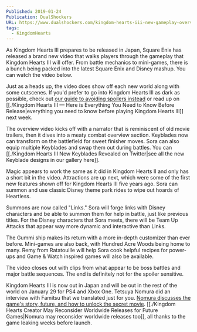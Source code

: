 ```yaml
---
Published: 2019-01-24
Publication: DualShockers
URL: https://www.dualshockers.com/kingdom-hearts-iii-new-gameplay-overview-video/
tags:
  - KingdomHearts
---
```

As Kingdom Hearts III prepares to be released in Japan, Square Enix has released a brand new video that walks players through the gameplay that Kingdom Hearts III will offer. From battle mechanics to mini-games, there is a bunch being packed into the latest Square Enix and Disney mashup. You can watch the video below.

Just as a heads up, the video does show off each new world along with some cutscenes. If you'd prefer to go into Kingdom Hearts III as dark as possible, check out [our guide to avoiding spoilers instead](https://www.dualshockers.com/kingdom-hearts-iii-3-leak-spoiler-block-guide/) or read up on [[./Kingdom Hearts III — Here is Everything You Need to Know Before Release|everything you need to know before playing Kingdom Hearts III]] next week.

The overview video kicks off with a narrator that is reminiscent of old movie trailers, then it dives into a meaty combat overview section. Keyblades now can transform on the battlefield for sweet finisher moves. Sora can also equip multiple Keyblades and swap them out during battles. You can [[./Kingdom Hearts III New Keyblades Revealed on Twitter|see all the new Keyblade designs in our gallery here]].

Magic appears to work the same as it did in Kingdom Hearts II and only has a short bit in the video. Attractions are up next, which were some of the first new features shown off for Kingdom Hearts III five years ago. Sora can summon and use classic Disney theme park rides to wipe out hoards of Heartless.

Summons are now called "Links." Sora will forge links with Disney characters and be able to summon them for help in battle, just like previous titles. For the Disney characters that Sora meets, there will be Team Up Attacks that appear way more dynamic and interactive than Links.

The Gummi ship makes its return with a more in-depth customizer than ever before. Mini-games are also back, with Hundred Acre Woods being home to many. Remy from Ratatouille will help Sora cook helpful recipes for power-ups and Game & Watch inspired games will also be available.

The video closes out with clips from what appear to be boss battles and major battle sequences. The end is definitely not for the spoiler sensitive.

Kingdom Hearts III is now out in Japan and will be out in the rest of the world on January 29 for PS4 and Xbox One. Tetsuya Nomura did an interview with Famitsu that we translated just for you. [Nomura discusses the game's story, future, and how to unlock the secret movie](https://www.dualshockers.com/kingdom-hearts-3-tetsuya-nomura-interview-how-to-unlock-secret-movie-and-more-in-famitsu-interview/). [[./Kingdom Hearts Creator May Reconsider Worldwide Releases for Future Games|Nomura may reconsider worldwide releases too]], all thanks to the game leaking weeks before launch.